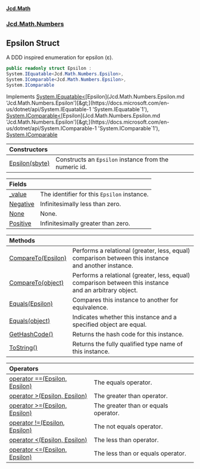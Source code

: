 #### [Jcd.Math](index.md 'index')
### [Jcd.Math.Numbers](Jcd.Math.Numbers.md 'Jcd.Math.Numbers')

## Epsilon Struct

A DDD inspired enumeration for epsilon (ε).

```csharp
public readonly struct Epsilon :
System.IEquatable<Jcd.Math.Numbers.Epsilon>,
System.IComparable<Jcd.Math.Numbers.Epsilon>,
System.IComparable
```

Implements [System.IEquatable&lt;](https://docs.microsoft.com/en-us/dotnet/api/System.IEquatable-1 'System.IEquatable`1')[Epsilon](Jcd.Math.Numbers.Epsilon.md 'Jcd.Math.Numbers.Epsilon')[&gt;](https://docs.microsoft.com/en-us/dotnet/api/System.IEquatable-1 'System.IEquatable`1'), [System.IComparable&lt;](https://docs.microsoft.com/en-us/dotnet/api/System.IComparable-1 'System.IComparable`1')[Epsilon](Jcd.Math.Numbers.Epsilon.md 'Jcd.Math.Numbers.Epsilon')[&gt;](https://docs.microsoft.com/en-us/dotnet/api/System.IComparable-1 'System.IComparable`1'), [System.IComparable](https://docs.microsoft.com/en-us/dotnet/api/System.IComparable 'System.IComparable')

| Constructors | |
| :--- | :--- |
| [Epsilon(sbyte)](Jcd.Math.Numbers.Epsilon.Epsilon(sbyte).md 'Jcd.Math.Numbers.Epsilon.Epsilon(sbyte)') | Constructs an `Epsilon` instance from the numeric id. |

| Fields | |
| :--- | :--- |
| [_value](Jcd.Math.Numbers.Epsilon._value.md 'Jcd.Math.Numbers.Epsilon._value') | The identifier for this `Epsilon` instance. |
| [Negative](Jcd.Math.Numbers.Epsilon.Negative.md 'Jcd.Math.Numbers.Epsilon.Negative') | Infinitesimally less than zero. |
| [None](Jcd.Math.Numbers.Epsilon.None.md 'Jcd.Math.Numbers.Epsilon.None') | None. |
| [Positive](Jcd.Math.Numbers.Epsilon.Positive.md 'Jcd.Math.Numbers.Epsilon.Positive') | Infinitesimally greater than zero. |

| Methods | |
| :--- | :--- |
| [CompareTo(Epsilon)](Jcd.Math.Numbers.Epsilon.CompareTo(Jcd.Math.Numbers.Epsilon).md 'Jcd.Math.Numbers.Epsilon.CompareTo(Jcd.Math.Numbers.Epsilon)') | Performs a relational (greater, less, equal) comparison between this instance<br/>and another instance. |
| [CompareTo(object)](Jcd.Math.Numbers.Epsilon.CompareTo(object).md 'Jcd.Math.Numbers.Epsilon.CompareTo(object)') | Performs a relational (greater, less, equal) comparison between this instance<br/>and an arbitrary object. |
| [Equals(Epsilon)](Jcd.Math.Numbers.Epsilon.Equals(Jcd.Math.Numbers.Epsilon).md 'Jcd.Math.Numbers.Epsilon.Equals(Jcd.Math.Numbers.Epsilon)') | Compares this instance to another for equivalence. |
| [Equals(object)](Jcd.Math.Numbers.Epsilon.Equals(object).md 'Jcd.Math.Numbers.Epsilon.Equals(object)') | Indicates whether this instance and a specified object are equal. |
| [GetHashCode()](Jcd.Math.Numbers.Epsilon.GetHashCode().md 'Jcd.Math.Numbers.Epsilon.GetHashCode()') | Returns the hash code for this instance. |
| [ToString()](Jcd.Math.Numbers.Epsilon.ToString().md 'Jcd.Math.Numbers.Epsilon.ToString()') | Returns the fully qualified type name of this instance. |

| Operators | |
| :--- | :--- |
| [operator ==(Epsilon, Epsilon)](Jcd.Math.Numbers.Epsilon.op_Equality(Jcd.Math.Numbers.Epsilon,Jcd.Math.Numbers.Epsilon).md 'Jcd.Math.Numbers.Epsilon.op_Equality(Jcd.Math.Numbers.Epsilon, Jcd.Math.Numbers.Epsilon)') | The equals operator. |
| [operator &gt;(Epsilon, Epsilon)](Jcd.Math.Numbers.Epsilon.op_GreaterThan(Jcd.Math.Numbers.Epsilon,Jcd.Math.Numbers.Epsilon).md 'Jcd.Math.Numbers.Epsilon.op_GreaterThan(Jcd.Math.Numbers.Epsilon, Jcd.Math.Numbers.Epsilon)') | The greater than operator. |
| [operator &gt;=(Epsilon, Epsilon)](Jcd.Math.Numbers.Epsilon.op_GreaterThanOrEqual(Jcd.Math.Numbers.Epsilon,Jcd.Math.Numbers.Epsilon).md 'Jcd.Math.Numbers.Epsilon.op_GreaterThanOrEqual(Jcd.Math.Numbers.Epsilon, Jcd.Math.Numbers.Epsilon)') | The greater than or equals operator. |
| [operator !=(Epsilon, Epsilon)](Jcd.Math.Numbers.Epsilon.op_Inequality(Jcd.Math.Numbers.Epsilon,Jcd.Math.Numbers.Epsilon).md 'Jcd.Math.Numbers.Epsilon.op_Inequality(Jcd.Math.Numbers.Epsilon, Jcd.Math.Numbers.Epsilon)') | The not equals operator. |
| [operator &lt;(Epsilon, Epsilon)](Jcd.Math.Numbers.Epsilon.op_LessThan(Jcd.Math.Numbers.Epsilon,Jcd.Math.Numbers.Epsilon).md 'Jcd.Math.Numbers.Epsilon.op_LessThan(Jcd.Math.Numbers.Epsilon, Jcd.Math.Numbers.Epsilon)') | The less than operator. |
| [operator &lt;=(Epsilon, Epsilon)](Jcd.Math.Numbers.Epsilon.op_LessThanOrEqual(Jcd.Math.Numbers.Epsilon,Jcd.Math.Numbers.Epsilon).md 'Jcd.Math.Numbers.Epsilon.op_LessThanOrEqual(Jcd.Math.Numbers.Epsilon, Jcd.Math.Numbers.Epsilon)') | The less than or equals operator. |
